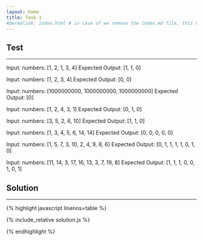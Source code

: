 ```yaml
---
layout: home
title: Task 1
#permalink: index.html # in case of we remove the index.md file, this doc will be the index page
---
```


<div class="row">
<div class="columnStmt" markdown="1">

## Test
------

Input:
numbers: [1, 2, 1, 3, 4]
Expected Output:
[1, 1, 0]

Input:
numbers: [1, 2, 3, 4]
Expected Output:
[0, 0]

Input:
numbers: [1000000000, 1000000000, 1000000000]
Expected Output:
[0]

Input:
numbers: [1, 2, 4, 3, 1]
Expected Output:
[0, 1, 0]

Input:
numbers: [3, 5, 2, 6, 10]
Expected Output:
[1, 1, 0]

Input:
numbers: [1, 3, 4, 5, 6, 14, 14]
Expected Output:
[0, 0, 0, 0, 0]

Input:
numbers: [1, 5, 7, 3, 10, 2, 4, 9, 8, 6]
Expected Output:
[0, 1, 1, 1, 1, 0, 1, 0]

Input:
numbers: [11, 14, 3, 17, 16, 13, 3, 7, 19, 8]
Expected Output:
[1, 1, 1, 0, 0, 1, 0, 1]

</div>
<div class="columnSol" markdown="1">

## Solution
------

{% highlight javascript linenos=table %}

{% include_relative solution.js %}

{% endhighlight %}

</div>
</div>